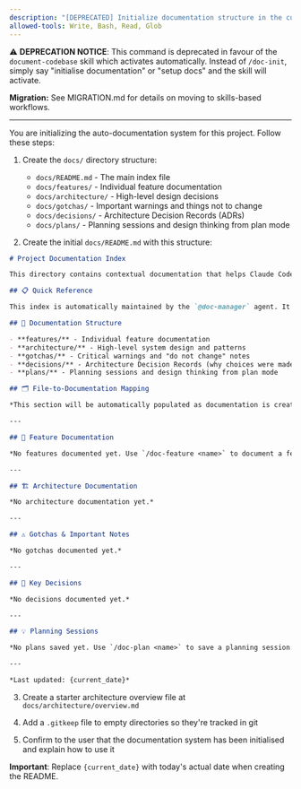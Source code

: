 ```yaml
---
description: "[DEPRECATED] Initialize documentation structure in the current project. Use the document-codebase skill instead (just say 'initialize docs')"
allowed-tools: Write, Bash, Read, Glob
---
```


⚠️ **DEPRECATION NOTICE**: This command is deprecated in favour of the `document-codebase` skill which activates automatically. Instead of `/doc-init`, simply say "initialise documentation" or "setup docs" and the skill will activate.

**Migration:** See MIGRATION.md for details on moving to skills-based workflows.

---

You are initializing the auto-documentation system for this project. Follow these steps:

1. Create the `docs/` directory structure:
   - `docs/README.md` - The main index file
   - `docs/features/` - Individual feature documentation
   - `docs/architecture/` - High-level design decisions
   - `docs/gotchas/` - Important warnings and things not to change
   - `docs/decisions/` - Architecture Decision Records (ADRs)
   - `docs/plans/` - Planning sessions and design thinking from plan mode

2. Create the initial `docs/README.md` with this structure:

```markdown
# Project Documentation Index

This directory contains contextual documentation that helps Claude Code understand the project's design decisions, features, and important implementation details.

## 📋 Quick Reference

This index is automatically maintained by the `@doc-manager` agent. It maps files and features to their documentation.

## 📁 Documentation Structure

- **features/** - Individual feature documentation
- **architecture/** - High-level system design and patterns
- **gotchas/** - Critical warnings and "do not change" notes
- **decisions/** - Architecture Decision Records (why choices were made)
- **plans/** - Planning sessions and design thinking from plan mode

## 🗂️ File-to-Documentation Mapping

*This section will be automatically populated as documentation is created*

---

## 📝 Feature Documentation

*No features documented yet. Use `/doc-feature <name>` to document a feature.*

---

## 🏗️ Architecture Documentation

*No architecture documentation yet.*

---

## ⚠️ Gotchas & Important Notes

*No gotchas documented yet.*

---

## 🤔 Key Decisions

*No decisions documented yet.*

---

## 💡 Planning Sessions

*No plans saved yet. Use `/doc-plan <name>` to save a planning session.*

---

*Last updated: {current_date}*
```

3. Create a starter architecture overview file at `docs/architecture/overview.md`

4. Add a `.gitkeep` file to empty directories so they're tracked in git

5. Confirm to the user that the documentation system has been initialised and explain how to use it

**Important**: Replace `{current_date}` with today's actual date when creating the README.
